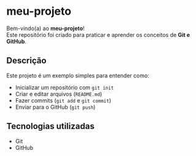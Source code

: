 # meu-projeto

Bem-vindo(a) ao **meu-projeto**!  
Este repositório foi criado para praticar e aprender os conceitos de **Git e GitHub**.

## Descrição

Este projeto é um exemplo simples para entender como:  
- Inicializar um repositório com `git init`  
- Criar e editar arquivos (`README.md`)  
- Fazer commits (`git add` e `git commit`)  
- Enviar para o GitHub (`git push`)

## Tecnologias utilizadas

- Git  
- GitHub
